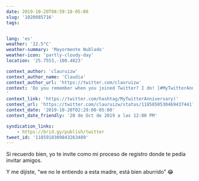 ```yaml
---
date: 2019-10-20T08:59:18-05:00
slug: '1020085716'
tags:


lang: 'es'
weather: '22.5°C'
weather-summary: 'Mayormente Nublado'
weather-icon: 'partly-cloudy-day'
location: '25.7553,-100.4023'

context_author: 'clauruizw'
context_author_name: 'Claudia'
context_author_url: 'https://twitter.com/clauruizw'
context: 'Do you remember when you joined Twitter? I do! ‪[#MyTwitterAnniversary](
'
context_link: 'https://twitter.com/hashtag/MyTwitterAnniversary)'
context_url: 'https://twitter.com/clauruizw/status/1185850530469437441?s=12'
context_date: '2019-10-20T02:29:00-05:00'
context_date_friendly: '20 de Oct de 2019 a las 12:00 PM'

syndication_links:
    - https://brid.gy/publish/twitter
tweet_id: '1185918309843263489'
---
```

Si recuerdo bien, yo te invite como mi proceso de registro donde te pedía invitar amigos. 

Y me dijiste, “we no le entiendo a esta madre, está bien aburrido” 😂